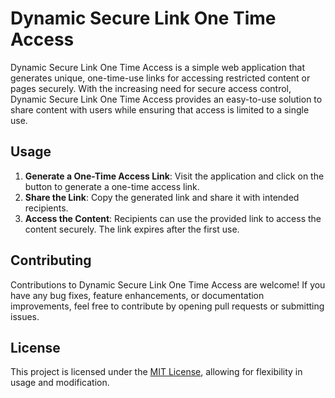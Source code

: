 # Dynamic Secure Link One Time Access

Dynamic Secure Link One Time Access is a simple web application that generates unique, one-time-use links for accessing restricted content or pages securely. With the increasing need for secure access control, Dynamic Secure Link One Time Access provides an easy-to-use solution to share content with users while ensuring that access is limited to a single use.

## Usage

1. **Generate a One-Time Access Link**: Visit the application and click on the button to generate a one-time access link.
2. **Share the Link**: Copy the generated link and share it with intended recipients.
3. **Access the Content**: Recipients can use the provided link to access the content securely. The link expires after the first use.

## Contributing

Contributions to Dynamic Secure Link One Time Access are welcome! If you have any bug fixes, feature enhancements, or documentation improvements, feel free to contribute by opening pull requests or submitting issues.

## License

This project is licensed under the [MIT License](link-to-license), allowing for flexibility in usage and modification.
